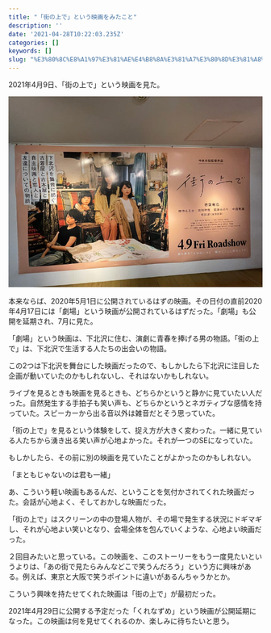 ```yaml
---
title: "「街の上で」という映画をみたこと"
description: ''
date: '2021-04-28T10:22:03.235Z'
categories: []
keywords: []
slug: "%E3%80%8C%E8%A1%97%E3%81%AE%E4%B8%8A%E3%81%A7%E3%80%8D%E3%81%A8%E3%81%84%E3%81%86%E6%98%A0%E7%94%BB%E3%82%92%E3%81%BF%E3%81%9F%E3%81%93%E3%81%A8"
---
```

2021年4月9日、「街の上で」という映画を見た。

![](1__MMCwu9TPzFMv2WSgj5vymQ.jpeg)

本来ならば、2020年5月1日に公開されているはずの映画。その日付の直前2020年4月17日には「劇場」という映画が公開されているはずだった。「劇場」も公開を延期され、7月に見た。

「劇場」という映画は、下北沢に住む、演劇に青春を捧げる男の物語。「街の上で」は、下北沢で生活する人たちの出会いの物語。

この2つは下北沢を舞台にした映画だったので、もしかしたら下北沢に注目した企画が動いていたのかもしれないし、それはないかもしれない。

ライブを見るときも映画を見るときも、どちらかというと静かに見ていたい人だった。自然発生する手拍子も笑い声も、どちらかというとネガティブな感情を持っていた。スピーカーから出る音以外は雑音だとそう思っていた。

「街の上で」を見るという体験をして、捉え方が大きく変わった。一緒に見ている人たちから湧き出る笑い声が心地よかった。それが一つのSEになっていた。

もしかしたら、その前に別の映画を見ていたことがよかったのかもしれない。

「まともじゃないのは君も一緒」

あ、こういう軽い映画もあるんだ、ということを気付かされてくれた映画だった。会話が心地よく、そしておかしな映画だった。

「街の上で」はスクリーンの中の登場人物が、その場で発生する状況にドギマギし、それが心地よい笑いとなり、会場全体を包んでいくような、心地よい映画だった。

２回目みたいと思っている。この映画を、このストーリーをもう一度見たいというよりは、「あの街で見たらみんなどこで笑うんだろう」という方に興味がある。例えば、東京と大阪で笑うポイントに違いがあるんちゃうかとか。

こういう興味を持たせてくれた映画は「街の上で」が最初だった。

2021年4月29日に公開する予定だった「くれなずめ」という映画が公開延期になった。この映画は何を見せてくれるのか、楽しみに待ちたいと思う。